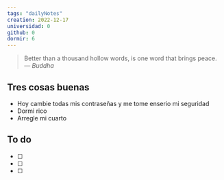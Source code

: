 ```yaml
---
tags: "dailyNotes"
creation: 2022-12-17
universidad: 0
github: 0
dormir: 6
---
```


> Better than a thousand hollow words, is one word that brings peace.
> — <cite>Buddha</cite>

## Tres cosas buenas 
- Hoy cambie todas mis contraseñas y me tome enserio mi seguridad
- Dormi rico
- Arregle mi cuarto

## To do
- [ ] 
- [ ] 
- [ ] 
